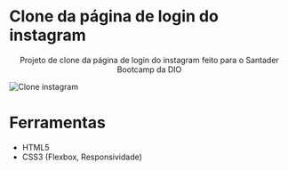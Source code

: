 # Clone da página de login do instagram
 <p align="center">Projeto de clone da página de login do instagram feito para o Santader Bootcamp da DIO</p> 

![Clone instagram](https://user-images.githubusercontent.com/82170234/174154638-e08a678a-ec42-4b10-8fe1-7d7da180cc5a.png)

# Ferramentas
 - HTML5
 - CSS3 (Flexbox, Responsividade)

